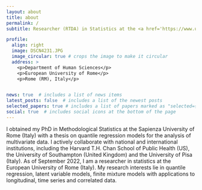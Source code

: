```yaml
---
layout: about
title: about
permalink: /
subtitle: Researcher (RTDA) in Statistics at the <a href='https://www.universitaeuropeadiroma.it/en/'>European University of Rome</a>

profile:
  align: right
  image: DSCN4231.JPG
  image_circular: true # crops the image to make it circular
  address: >
    <p>Department of Human Sciences</p>
    <p>European University of Rome</p>
    <p>Rome (RM), Italy</p>


news: true  # includes a list of news items
latest_posts: false  # includes a list of the newest posts
selected_papers: true # includes a list of papers marked as "selected={true}"
social: true  # includes social icons at the bottom of the page
---
```


I obtained my PhD in Methodological Statistics at the Sapienza University of Rome (Italy) with a thesis on quantile regression models for the analysis of multivariate data. I actively collaborate with national and international institutions, including the Harvard T.H. Chan School of Public Health (US), the University of Southampton (United Kingdom) and the University of Pisa (Italy). As of September 2022, I am a researcher in statistics at the European University of Rome (Italy). My research interests lie in quantile regression, latent variable models, finite mixture models with applications to longitudinal, time series and correlated data.
